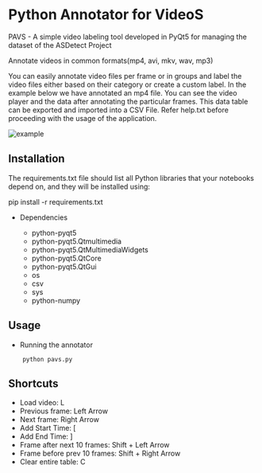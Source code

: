 # Python Annotator for VideoS
PAVS - A simple video labeling tool developed in PyQt5 for managing the dataset of the ASDetect Project

Annotate videos in common formats(mp4, avi, mkv, wav, mp3)

You can easily annotate video files per frame or in groups and label the video files either based on their category or create a custom label.
In the example below we have annotated an mp4 file. You can see the video player and the data after annotating the particular frames. This data table can be exported and imported into a CSV File.
Refer help.txt before proceeding with the usage of the application.

![example](https://raw.githubusercontent.com/kevalvc/Python-Annotator-for-VideoS/master/Examples/example.PNG)



## Installation
The requirements.txt file should list all Python libraries that your notebooks depend on, and they will be installed using:

pip install -r requirements.txt

* Dependencies

   * python-pyqt5
   * python-pyqt5.Qtmultimedia
   * python-pyqt5.QtMultimediaWidgets
   * python-pyqt5.QtCore
   * python-pyqt5.QtGui
   * os
   * csv
   * sys
   * python-numpy

## Usage
   * Running the annotator
 ```
     python pavs.py
```

## Shortcuts
- Load video: L
- Previous frame: Left Arrow
- Next frame: Right Arrow
- Add Start Time: [
- Add End Time: ]
- Frame after next 10 frames: Shift + Left Arrow
- Frame before prev 10 frames: Shift + Right Arrow
- Clear entire table: C
